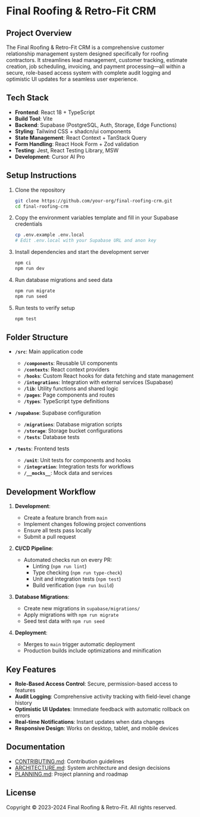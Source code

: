 # Final Roofing & Retro-Fit CRM

## Project Overview

The Final Roofing & Retro-Fit CRM is a comprehensive customer relationship management system designed specifically for roofing contractors. It streamlines lead management, customer tracking, estimate creation, job scheduling, invoicing, and payment processing—all within a secure, role-based access system with complete audit logging and optimistic UI updates for a seamless user experience.

## Tech Stack

- **Frontend**: React 18 + TypeScript
- **Build Tool**: Vite
- **Backend**: Supabase (PostgreSQL, Auth, Storage, Edge Functions)
- **Styling**: Tailwind CSS + shadcn/ui components
- **State Management**: React Context + TanStack Query
- **Form Handling**: React Hook Form + Zod validation
- **Testing**: Jest, React Testing Library, MSW
- **Development**: Cursor AI Pro

## Setup Instructions

1. Clone the repository
   ```bash
   git clone https://github.com/your-org/final-roofing-crm.git
   cd final-roofing-crm
   ```

2. Copy the environment variables template and fill in your Supabase credentials
   ```bash
   cp .env.example .env.local
   # Edit .env.local with your Supabase URL and anon key
   ```

3. Install dependencies and start the development server
   ```bash
   npm ci
   npm run dev
   ```

4. Run database migrations and seed data
   ```bash
   npm run migrate
   npm run seed
   ```

5. Run tests to verify setup
   ```bash
   npm test
   ```

## Folder Structure

- **`/src`**: Main application code
  - **`/components`**: Reusable UI components
  - **`/contexts`**: React context providers
  - **`/hooks`**: Custom React hooks for data fetching and state management
  - **`/integrations`**: Integration with external services (Supabase)
  - **`/lib`**: Utility functions and shared logic
  - **`/pages`**: Page components and routes
  - **`/types`**: TypeScript type definitions

- **`/supabase`**: Supabase configuration
  - **`/migrations`**: Database migration scripts
  - **`/storage`**: Storage bucket configurations
  - **`/tests`**: Database tests

- **`/tests`**: Frontend tests
  - **`/unit`**: Unit tests for components and hooks
  - **`/integration`**: Integration tests for workflows
  - **`/__mocks__`**: Mock data and services

## Development Workflow

1. **Development**:
   - Create a feature branch from `main`
   - Implement changes following project conventions
   - Ensure all tests pass locally
   - Submit a pull request

2. **CI/CD Pipeline**:
   - Automated checks run on every PR:
     - Linting (`npm run lint`)
     - Type checking (`npm run type-check`)
     - Unit and integration tests (`npm test`)
     - Build verification (`npm run build`)

3. **Database Migrations**:
   - Create new migrations in `supabase/migrations/`
   - Apply migrations with `npm run migrate`
   - Seed test data with `npm run seed`

4. **Deployment**:
   - Merges to `main` trigger automatic deployment
   - Production builds include optimizations and minification

## Key Features

- **Role-Based Access Control**: Secure, permission-based access to features
- **Audit Logging**: Comprehensive activity tracking with field-level change history
- **Optimistic UI Updates**: Immediate feedback with automatic rollback on errors
- **Real-time Notifications**: Instant updates when data changes
- **Responsive Design**: Works on desktop, tablet, and mobile devices

## Documentation

- [CONTRIBUTING.md](./CONTRIBUTING.md): Contribution guidelines
- [ARCHITECTURE.md](./ARCHITECTURE.md): System architecture and design decisions
- [PLANNING.md](./PLANNING.md): Project planning and roadmap

## License

Copyright © 2023-2024 Final Roofing & Retro-Fit. All rights reserved.
